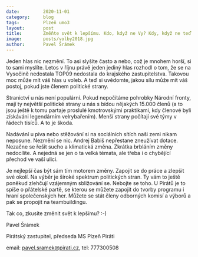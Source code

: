 ```yaml
---
date:         2020-11-01
category:     blog
tags:         Plzeň umo3
layout:       post
title:        Změňte svět k lepšímu. Kdo, když ne Vy? Kdy, když ne teď?
image:        posts/volby2018.jpg
author:       Pavel Šrámek
---
```


Jeden hlas nic nezmění. To asi slyšíte často a nebo, což je mnohem horší, si to sami myslíte. Letos v říjnu právě jeden jediný hlas rozhodl o tom, že se na Vysočině nedostala TOP09 nedostala do krajského zastupitelstva. Takovou moc může mít váš hlas u voleb. A teď si uvědomte, jakou sílu může mít váš postoj, pokud jste členem politické strany.

Stranictví u nás není populární. Pokud nepočítáme pohrobky Národní fronty, mají ty největší politické strany u nás s bídou nějakých 15.000 členů (a to jsou ještě k tomu partaje proslulé kmotrovskými praktikami, kdy členové byli získáváni legendárním velrybařením). Menší strany počítají své týmy v řádech tisíců. A to je škoda.

Nadávání u piva nebo stěžování si na sociálních sítích naši zemi nikam neposune. Nezmění se nic. Andrej Babiš nepřestane zneužívat dotace. Nezačne se řešit sucho a klimatická změna. Zkrátka brbláním změny nedocílíte. A nejedná se jen o ta velká témata, ale třeba i o chybějící přechod ve vaší ulici. 

Je nejlepší čas být sám tím motorem změny. Zapojit se do práce a zlepšit své okolí. Na výběr je široké spektrum politických stran. Ty vám to ještě poněkud zlehčují vzájemným sbližování se. Nebojte se toho. U Pirátů je to spíše o přátelské partě, se kterou se můžete zapojit do tvorby programu i hraní společenských her. Můžete se stát členy odborných komisí a výborů a pak se propojit na teambuildingu. 

Tak co, zkusíte změnit svět k lepšímu? :-)



Pavel Šrámek

Pirátský zastupitel, předseda MS Plzeň Piráti

email: pavel.sramek@pirati.cz, tel: 777300508
